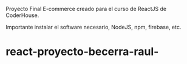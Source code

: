 

Proyecto Final E-commerce creado para el curso de ReactJS de CoderHouse.


Importante instalar el software necesario, NodeJS, npm, firebase, etc. 


# react-proyecto-becerra-raul-
